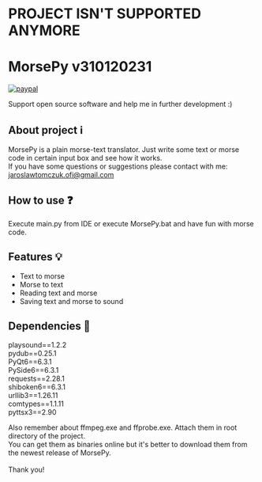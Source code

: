 # PROJECT ISN'T SUPPORTED ANYMORE 
# MorsePy v310120231
[![paypal](https://www.paypalobjects.com/en_US/i/btn/btn_donate_SM.gif)](https://www.paypal.com/cgi-bin/webscr?cmd=_s-xclick&hosted_button_id=3KAJXTAYQC7BW)

Support open source software and help me in further development :) 

## About project :information_source:
MorsePy is a plain morse-text translator. Just write some text or morse code in certain input box and see how it works.\
If you have some questions or suggestions please contact with me: jaroslawtomczuk.ofi@gmail.com

## How to use :question:

Execute main.py from IDE or execute MorsePy.bat and have fun with morse code.

## Features :bulb:

* Text to morse 
* Morse to text
* Reading text and morse
* Saving text and morse to sound

## Dependencies :wrench:

playsound==1.2.2\
pydub==0.25.1\
PyQt6==6.3.1\
PySide6==6.3.1\
requests==2.28.1\
shiboken6==6.3.1\
urllib3==1.26.11\
comtypes==1.1.11\
pyttsx3==2.90

Also remember about ffmpeg.exe and ffprobe.exe. Attach them in root directory of the project.\
You can get them as binaries online but it's better to download them from the newest release of MorsePy.\
\
Thank you!

